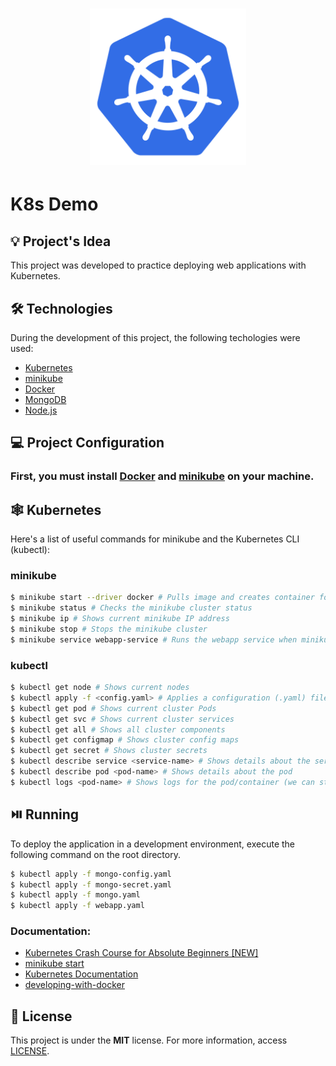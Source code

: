 <h1 align="center"><img alt="K8s Demo" title="K8s Demo" src=".github/logo.png" width="250" /></h1>

# K8s Demo

## 💡 Project's Idea

This project was developed to practice deploying web applications with Kubernetes.

## 🛠 Technologies

During the development of this project, the following techologies were used:

- [Kubernetes](https://kubernetes.io/pt-br/)
- [minikube](https://minikube.sigs.k8s.io/docs/)
- [Docker](https://www.docker.com/)
- [MongoDB](https://www.mongodb.com/)
- [Node.js](https://nodejs.org/en/)

## 💻 Project Configuration

### First, you must install [Docker](https://www.docker.com/products/docker-desktop/) and [minikube](https://minikube.sigs.k8s.io/docs/start/) on your machine.

## 🕸 Kubernetes

Here's a list of useful commands for minikube and the Kubernetes CLI (kubectl):

### minikube

```bash
$ minikube start --driver docker # Pulls image and creates container for minikube with Docker
$ minikube status # Checks the minikube cluster status
$ minikube ip # Shows current minikube IP address
$ minikube stop # Stops the minikube cluster
$ minikube service webapp-service # Runs the webapp service when minikube IP is not accessible (it's a known issue)
```

### kubectl

```bash
$ kubectl get node # Shows current nodes
$ kubectl apply -f <config.yaml> # Applies a configuration (.yaml) file for cluster
$ kubectl get pod # Shows current cluster Pods
$ kubectl get svc # Shows current cluster services
$ kubectl get all # Shows all cluster components
$ kubectl get configmap # Shows cluster config maps
$ kubectl get secret # Shows cluster secrets
$ kubectl describe service <service-name> # Shows details about the service
$ kubectl describe pod <pod-name> # Shows details about the pod
$ kubectl logs <pod-name> # Shows logs for the pod/container (we can stream the logs with the -f option at the end of the command)
```

## ⏯️ Running

To deploy the application in a development environment, execute the following command on the root directory.

```bash
$ kubectl apply -f mongo-config.yaml
$ kubectl apply -f mongo-secret.yaml
$ kubectl apply -f mongo.yaml
$ kubectl apply -f webapp.yaml
```

### Documentation:
* [Kubernetes Crash Course for Absolute Beginners [NEW]](https://www.youtube.com/watch?v=s_o8dwzRlu4&t=275s)
* [minikube start](https://minikube.sigs.k8s.io/docs/start/)
* [Kubernetes Documentation](https://kubernetes.io/docs/home/)
* [developing-with-docker](https://gitlab.com/nanuchi/developing-with-docker/-/tree/feature/k8s-in-hour/)

## 📄 License

This project is under the **MIT** license. For more information, access [LICENSE](./LICENSE).
